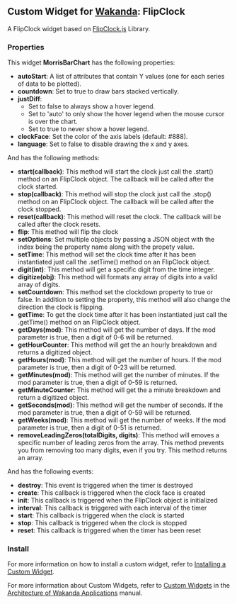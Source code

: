 ## Custom Widget for [Wakanda](http://wakanda.org/): FlipClock

A FlipClock widget based on [FlipClock.js](http://flipclockjs.com/) Library.

### Properties
This widget __MorrisBarChart__ has the following properties: 

* __autoStart__: A list of attributes that contain Y values (one for each series of data to be plotted).
* __countdown__: Set to true to draw bars stacked vertically.
* __justDiff__:
  - Set to false to always show a hover legend. 
  - Set to 'auto' to only show the hover legend when the mouse cursor is over the chart. 
  - Set to true to never show a hover legend.
* __clockFace__: Set the color of the axis labels (default: #888).
* __language__: Set to false to disable drawing the x and y axes.

And has the following methods:
* __start(callback)__: This method will start the clock just call the .start() method on an FlipClock object. The callback will be called after the clock started.
* __stop(callback)__: This method will stop the clock just call the .stop() method on an FlipClock object. The callback will be called after the clock stopped.
* __reset(callback)__: This method will reset the clock. The callback will be called after the clock resets.
* __flip__: This method will flip the clock
* __setOptions__: Set multiple objects by passing a JSON object with the index being the property name along with the propety value.
* __setTime__: This method will set the clock time after it has been instantiated just call the .setTime() method on an FlipClock object.
* __digit(int)__: This method will get a specific digit from the time integer.
* __digitize(obj)__: This method will formats any array of digits into a valid array of digits.
* __setCountdown__: This method set the clockdown property to true or false. In addition to setting the property, this method will also change the direction the clock is flipping.
* __getTime__: To get the clock time after it has been instantiated just call the .getTime() method on an FlipClock object.
* __getDays(mod)__: This method will get the number of days. If the mod parameter is true, then a digit of 0-6 will be returned.
* __getHourCounter__: This method will get the an hourly breakdown and returns a digitized object.
* __getHours(mod)__: This method will get the number of hours. If the mod parameter is true, then a digit of 0-23 will be returned.
* __getMinutes(mod)__: This method will get the number of minutes. If the mod parameter is true, then a digit of 0-59 is returned.
* __getMinuteCounter__: This method will get the a minute breakdown and return a digitized object.
* __getSeconds(mod)__: This method will get the number of seconds. If the mod parameter is true, then a digit of 0-59 will be returned.
* __getWeeks(mod)__: This method will get the number of weeks. If the mod parameter is true, then a digit of 0-51 is returned.
* __removeLeadingZeros(totalDigits, digits)__: This method will emoves a specific number of leading zeros from the array. This method prevents you from removing too many digits, even if you try. This method returns an array.

And has the following events:
* __destroy__: This event is triggered when the timer is destroyed
* __create__: This callback is triggered when the clock face is created
* __init__: This callback is triggered when the FlipClock object is initialized
* __interval__: This callback is triggered with each interval of the timer
* __start__: This callback is triggered when the clock is started
* __stop__: This callback is triggered when the clock is stopped
* __reset__: This callback is triggered when the timer has been reset

### Install
For more information on how to install a custom widget, refer to [Installing a Custom Widget](http://doc.wakanda.org/WakandaStudio0/help/Title/en/page3869.html#1027761).

For more information about Custom Widgets, refer to [Custom Widgets](http://doc.wakanda.org/Wakanda0.v5/help/Title/en/page3863.html "Custom Widgets") in the [Architecture of Wakanda Applications](http://doc.wakanda.org/Wakanda0.v5/help/Title/en/page3844.html "Architecture of Wakanda Applications") manual.
